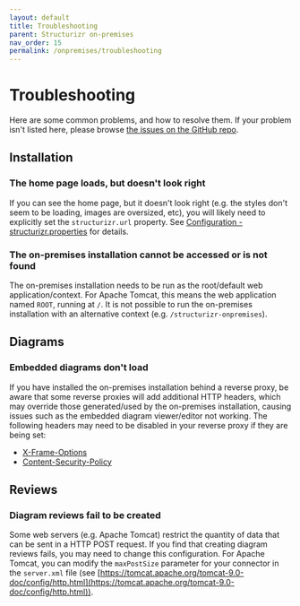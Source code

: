 ```yaml
---
layout: default
title: Troubleshooting
parent: Structurizr on-premises
nav_order: 15
permalink: /onpremises/troubleshooting
---
```


# Troubleshooting

Here are some common problems, and how to resolve them.
If your problem isn't listed here, please browse [the issues on the GitHub repo](https://github.com/structurizr/onpremises/issues).

## Installation

### The home page loads, but doesn't look right

If you can see the home page, but it doesn't look right (e.g. the styles don't seem to be loading, images are oversized, etc),
you will likely need to explicitly set the `structurizr.url` property. See [Configuration - structurizr.properties](configuration#structurizrproperties) for details.

### The on-premises installation cannot be accessed or is not found

The on-premises installation needs to be run as the root/default web application/context.
For Apache Tomcat, this means the web application named `ROOT`, running at `/`.
It is not possible to run the on-premises installation with an alternative context (e.g. `/structurizr-onpremises`).

## Diagrams

### Embedded diagrams don't load

If you have installed the on-premises installation behind a reverse proxy,
be aware that some reverse proxies will add additional HTTP headers, which may override those generated/used by the on-premises installation,
causing issues such as the embedded diagram viewer/editor not working.
The following headers may need to be disabled in your reverse proxy if they are being set:

- [X-Frame-Options](https://developer.mozilla.org/en-US/docs/Web/HTTP/Headers/X-Frame-Options)
- [Content-Security-Policy](https://developer.mozilla.org/en-US/docs/Web/HTTP/Headers/Content-Security-Policy)

## Reviews

### Diagram reviews fail to be created

Some web servers (e.g. Apache Tomcat) restrict the quantity of data that can be sent in a HTTP POST request.
If you find that creating diagram reviews fails, you may need to change this configuration.
For Apache Tomcat, you can modify the `maxPostSize` parameter for your connector in the `server.xml` file (see [https://tomcat.apache.org/tomcat-9.0-doc/config/http.html](https://tomcat.apache.org/tomcat-9.0-doc/config/http.html)).
